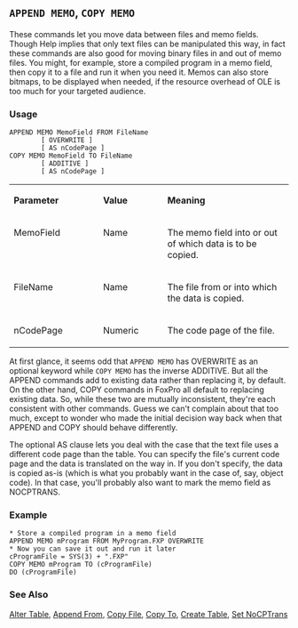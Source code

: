 ## `APPEND MEMO`, `COPY MEMO`

These commands let you move data between files and memo fields. Though Help implies that only text files can be manipulated this way, in fact these commands are also good for moving binary files in and out of memo files. You might, for example, store a compiled program in a memo field, then copy it to a file and run it when you need it. Memos can also store bitmaps, to be displayed when needed, if the resource overhead of OLE is too much for your targeted audience.

### Usage

```foxpro
APPEND MEMO MemoField FROM FileName
        [ OVERWRITE ]
        [ AS nCodePage ]
COPY MEMO MemoField TO FileName
        [ ADDITIVE ]
        [ AS nCodePage ]
```
<table>
<tr>
  <td width="32%" valign="top">
  <p><b>Parameter</b></p>
  </td>
  <td width="23%" valign="top">
  <p><b>Value</b></p>
  </td>
  <td width="45%" valign="top">
  <p><b>Meaning</b></p>
  </td>
 </tr>
<tr>
  <td width="32%" valign="top">
  <p>MemoField</p>
  </td>
  <td width="23%" valign="top">
  <p>Name</p>
  </td>
  <td width="45%" valign="top">
  <p>The memo field into or out of which data is to be copied.</p>
  </td>
 </tr>
<tr>
  <td width="32%" valign="top">
  <p>FileName</p>
  </td>
  <td width="23%" valign="top">
  <p>Name</p>
  </td>
  <td width="45%" valign="top">
  <p>The file from or into which the data is copied.</p>
  </td>
 </tr>
<tr>
  <td width="32%" valign="top">
  <p>nCodePage</p>
  </td>
  <td width="23%" valign="top">
  <p>Numeric</p>
  </td>
  <td width="45%" valign="top">
  <p>The code page of the file.</p>
  </td>
 </tr>
</table>

At first glance, it seems odd that `APPEND MEMO` has OVERWRITE as an optional keyword while `COPY MEMO` has the inverse ADDITIVE. But all the APPEND commands add to existing data rather than replacing it, by default. On the other hand, COPY commands in FoxPro all default to replacing existing data. So, while these two are mutually inconsistent, they're each consistent with other commands. Guess we can't complain about that too much, except to wonder who made the initial decision way back when that APPEND and COPY should behave differently.

The optional AS clause lets you deal with the case that the text file uses a different code page than the table. You can specify the file's current code page and the data is translated on the way in. If you don't specify, the data is copied as-is (which is what you probably want in the case of, say, object code). In that case, you'll probably also want to mark the memo field as NOCPTRANS.

### Example

```foxpro
* Store a compiled program in a memo field
APPEND MEMO mProgram FROM MyProgram.FXP OVERWRITE
* Now you can save it out and run it later
cProgramFile = SYS(3) + ".FXP"
COPY MEMO mProgram TO (cProgramFile)
DO (cProgramFile)
```
### See Also

[Alter Table](s4g332.md), [Append From](s4g059.md), [Copy File](s4g163.md), [Copy To](s4g059.md), [Create Table](s4g071.md), [Set NoCPTrans](s4g068.md)